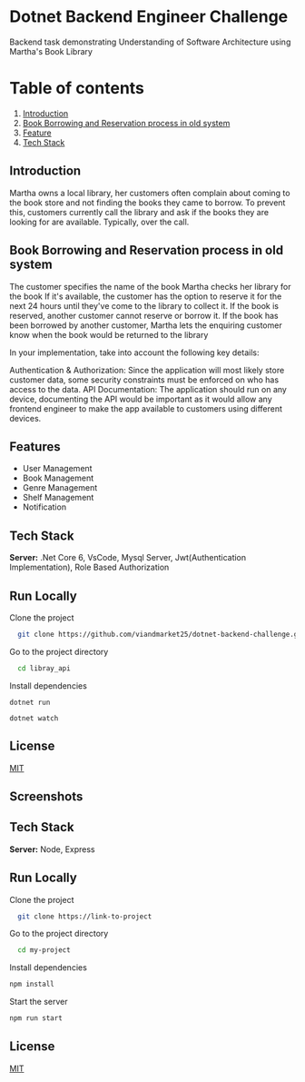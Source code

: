 # Dotnet Backend Engineer Challenge

Backend task demonstrating Understanding of Software Architecture using Martha's Book Library

# Table of contents

1. [Introduction](#introduction)
2. [Book Borrowing and Reservation process in old system](#paragraph1)
3. [Feature](#subparagraph1)
4. [Tech Stack](#paragraph2)

## Introduction

Martha owns a local library, her customers often complain about coming to the book store and not finding the books they came to borrow. To prevent this, customers currently call the library and ask if the books they are looking for are available. Typically, over the call.

## Book Borrowing and Reservation process in old system

The customer specifies the name of the book
Martha checks her library for the book
If it's available, the customer has the option to reserve it for the next 24 hours until they've come to the library to collect it.
If the book is reserved, another customer cannot reserve or borrow it.
If the book has been borrowed by another customer, Martha lets the enquiring customer know when the book would be returned to the library

In your implementation, take into account the following key details:

Authentication & Authorization: Since the application will most likely store customer data, some security constraints must be enforced on who has access to the data.
API Documentation: The application should run on any device, documenting the API would be important as it would allow any frontend engineer to make the app available to customers using different devices.

## Features

- User Management
- Book Management
- Genre Management
- Shelf Management
- Notification

## Tech Stack

**Server:** .Net Core 6, VsCode, Mysql Server, Jwt(Authentication Implementation), Role Based Authorization

## Run Locally

Clone the project

```bash
  git clone https://github.com/viandmarket25/dotnet-backend-challenge.git
```

Go to the project directory

```bash
  cd libray_api
```

Install dependencies

```run to test (starts server)
dotnet run
```

```run to develop  (starts server while listening for changes)
dotnet watch
```

## License

[MIT](https://choosealicense.com/licenses/mit/)

## Screenshots

## Tech Stack

**Server:** Node, Express

## Run Locally

Clone the project

```bash
  git clone https://link-to-project
```

Go to the project directory

```bash
  cd my-project
```

Install dependencies

```bash
npm install
```

Start the server

```bash
npm run start
```

## License

[MIT](https://choosealicense.com/licenses/mit/)

